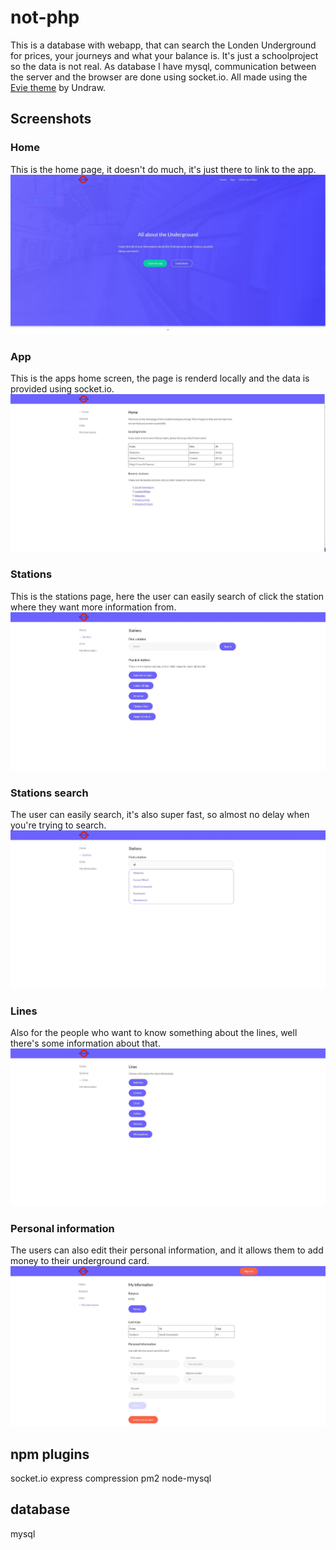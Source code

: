 # not-php
This is a database with webapp, that can search the Londen Underground for prices, your journeys and what your balance is. It's just a schoolproject so the data is not real. As database I have mysql, communication between the server and the browser are done using socket.io. All made using the [Evie theme](https://evie.undraw.co/) by Undraw.

## Screenshots
### Home
This is the home page, it doesn't do much, it's just there to link to the app.
![index.html](.github/screenshot1.JPG "Home")

### App
This is the apps home screen, the page is renderd locally and the data is provided using socket.io.
![/app/index.html](.github/screenshot2.JPG "App")

### Stations
This is the stations page, here the user can easily search of click the station where they want more information from.
![/app/stations.html](.github/screenshot3.JPG "Stations")

### Stations search
The user can easily search, it's also super fast, so almost no delay when you're trying to search.
![/app/stations.html](.github/screenshot4.JPG "Stations search")

### Lines
Also for the people who want to know something about the lines, well there's some information about that.
![/app/lines.html](.github/screenshot5.JPG "Lines")

### Personal information
The users can also edit their personal information, and it allows them to add money to their underground card.
![/app/user.html](.github/screenshot6.JPG "User")

## npm plugins
socket.io
express
compression
pm2
node-mysql

## database
mysql